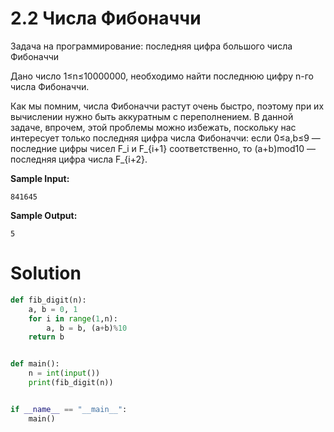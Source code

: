 # 2.2 Числа Фибоначчи

Задача на программирование: последняя цифра большого числа Фибоначчи

Дано число 1≤n≤10000000, необходимо найти последнюю цифру n-го числа Фибоначчи.

Как мы помним, числа Фибоначчи растут очень быстро, поэтому при их вычислении нужно быть аккуратным с переполнением. В
данной задаче, впрочем, этой проблемы можно избежать, поскольку нас интересует только последняя цифра числа Фибоначчи:
если 0≤a,b≤9 — последние цифры чисел F_i и F_{i+1} соответственно, то (a+b)mod10 — последняя цифра числа F_{i+2}.

**Sample Input:**

```
841645
```

**Sample Output:**

```
5
```

# Solution

```python
def fib_digit(n):
    a, b = 0, 1
    for i in range(1,n):
        a, b = b, (a+b)%10
    return b


def main():
    n = int(input())
    print(fib_digit(n))


if __name__ == "__main__":
    main()
```